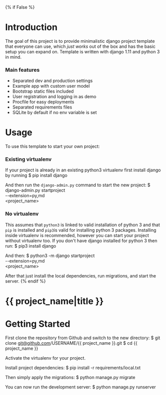 {% if False %}
# Introduction
The goal of this project is to provide minimalistic django project template that everyone can use, which _just works_ out of the box and has the basic setup you can expand on. 
Template is written with django 1.11 and python 3 in mind.

### Main features
* Separated dev and production settings
* Example app with custom user model
* Bootstrap static files included
* User registration and logging in as demo
* Procfile for easy deployments
* Separated requirements files
* SQLite by default if no env variable is set
# Usage
To use this template to start your own project:
### Existing virtualenv
If your project is already in an existing python3 virtualenv first install django by running
    $ pip install django
    
And then run the `django-admin.py` command to start the new project:
    $ django-admin.py startproject \
      --extension=py,md \
      <project_name>
      
### No virtualenv
This assumes that `python3` is linked to valid installation of python 3 and that `pip` is installed and `pip3`is valid
for installing python 3 packages.
Installing inside virtualenv is recommended, however you can start your project without virtualenv too.
If you don't have django installed for python 3 then run:
    $ pip3 install django
    
And then:
    $ python3 -m django startproject \
      --extension=py,md \
      <project_name>
      
      
After that just install the local dependencies, run migrations, and start the server.
{% endif %}
# {{ project_name|title }}
# Getting Started
First clone the repository from Github and switch to the new directory:
    $ git clone git@github.com/USERNAME/{{ project_name }}.git
    $ cd {{ project_name }}
    
Activate the virtualenv for your project.
    
Install project dependencies:
    $ pip install -r requirements/local.txt
    
    
Then simply apply the migrations:
    $ python manage.py migrate
    
You can now run the development server:
    $ python manage.py runserver
